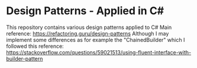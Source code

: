 # Design Patterns - Applied in C#
This repository contains various design patterns applied to C#
Main reference: https://refactoring.guru/design-patterns
Although I may implement some differences as for example the "ChainedBuilder" which I followed this reference: https://stackoverflow.com/questions/59021513/using-fluent-interface-with-builder-pattern

